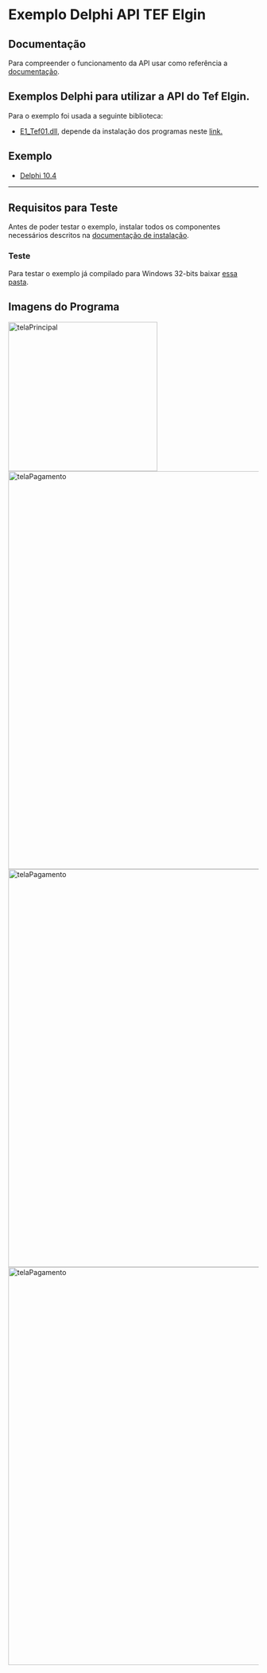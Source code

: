 # Exemplo Delphi API TEF Elgin

## Documentação
Para compreender o funcionamento da API usar como referência a [documentação](https://elgindevelopercommunity.github.io/group__t2.html).

## Exemplos Delphi para utilizar a API do Tef Elgin.

Para o exemplo foi usada a seguinte biblioteca:
- [E1_Tef01.dll](https://github.com/ElginDeveloperCommunity/TEF-Elgin/tree/master/Biblioteca), depende da instalação dos programas neste [link.](https://github.com/ElginDeveloperCommunity/TEF-Elgin/tree/master/Instaladores)

## Exemplo
- [Delphi 10.4](https://github.com/ElginDeveloperCommunity/TEF-Elgin/tree/master/Exemplos%20TEF%20API%20-%20Ativo/Delphi/ApiTefElgin)
<hr>

## Requisitos para Teste ##
Antes de poder testar o exemplo, instalar todos os componentes necessários descritos na [documentação de instalação](https://github.com/ElginDeveloperCommunity/TEF-Elgin/blob/master/Instaladores/Manual%20instala%C3%A7%C3%A3o%20TEF%20Elgin_Homologa%C3%A7%C3%A3o.pdf).

### Teste
Para testar o exemplo já compilado para Windows 32-bits baixar [essa pasta](https://github.com/ElginDeveloperCommunity/TEF-Elgin/blob/master/Exemplos%20TEF%20API%20-%20Ativo/Delphi/ApiTefElgin/Win32/Debug).

## Imagens do Programa ##

<img src="https://user-images.githubusercontent.com/78883867/183124916-c8b9033c-e025-4fd4-b951-5d66fefb6428.jpg" alt="telaPrincipal" style="width:300px;"/>
<img src="https://user-images.githubusercontent.com/78883867/219528332-0173a345-dd18-4d38-abf6-2cc4df756ff6.jpg" title="tela representa um dos passos do processo de pagamento" alt="telaPagamento" style="width:800px;"/>
<img src="https://user-images.githubusercontent.com/78883867/219528326-279218a5-584e-40c4-bc17-2867e1081899.jpg" title="tela PIX" alt="telaPagamento" style="width:800px;"/>
<img src="https://user-images.githubusercontent.com/78883867/219528323-b2cba97e-39ea-43d8-9603-f07616ba4ba1.jpg" title="tela representa de administração" alt="telaPagamento" style="width:800px;"/>
